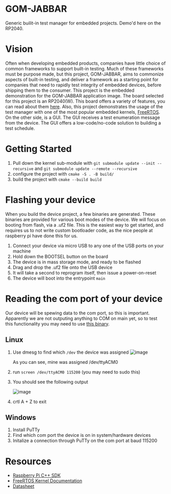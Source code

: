 # GOM-JABBAR
Generic builit-in test manager for embedded projects. Demo'd here on the RP2040. 

# Vision

Often when developing embedded products, companies have little choice of common frameworks to support built-in testing. Much of these frameworks must be purpose made, but this project, GOM-JABBAR, aims to commonize aspects of built-in testing, and deliver a framework as a starting point for companies that need to rapidly test integrity of embedded devices, before shipping them to the consumer. This project is the embedded demonstration for the GOM-JABBAR application image. The board selected for this project is an RP2040(W). This board offers a variety of features, you can read about them [here](https://datasheets.raspberrypi.com/rp2040/rp2040-datasheet.pdf). Also, this project demonstrates the usage of the test manager with one of the most popular embedded kernels, [FreeRTOS](https://www.freertos.org/Documentation/00-Overview). On the other side, is a GUI. The GUI receives a test enumeration message from the device. The GUI offers a low-code/no-code solution to building a test schedule. 

# Getting Started

1. Pull down the kernel sub-module with `git submodule update --init --recursive` and `git submodule update --remote --recursive`
2. configure the project with `cmake -S . -B build/`
3. build the project with `cmake --build build`

# Flashing your device

When you build the device project, a few binaries are generated. These binaries are provided for various boot modes of the device. We will focus on booting from flash, via a .uf2 file. This is the easiest way to get started, and requires us to not write custom bootloader code, as the nice people at raspberry pi have done this for us. 

1. Connect your device via micro USB to any one of the USB ports on your machine
2. Hold down the BOOTSEL button on the board
3. The device is in mass storage mode, and ready to be flashed
4. Drag and drop the .uf2 file onto the USB device
5. It will take a second to reprogram itself, then issue a power-on-reset
6. The device will boot into the entrypoint `main`

# Reading the com port of your device
Our device will be spewing data to the com port, so this is important. Apparently we are not outputing anything to COM on main yet, so to test this functionality you may need to use [this binary](https://datasheets.raspberrypi.com/soft/hello_world.uf2).

## Linux
1. Use dmesg to find which `/dev` the device was assigned
   ![image](https://github.com/user-attachments/assets/fdde8f19-6f3a-4389-9196-bb58c26b9e0a)
   
   As you can see, mine was assigned /dev/ttyACM0
3. run `screen /dev/ttyACM0 115200` (you may need to sudo this)
4. You should see the following output
   
   ![image](https://github.com/user-attachments/assets/40a63734-34cf-4f4f-8993-675639782bff)
5. crtl A + Z to exit

## Windows
1. Install PuTTy
2. Find which com port the device is on in system/hardware devices
3. Initalize a connection through PuTTy on the com port at baud 115200




# Resources
- [Raspberry Pi C++ SDK](https://www.raspberrypi.com/documentation/microcontrollers/c_sdk.html)
- [FreeRTOS Kernel Documentation](https://www.freertos.org/Documentation/00-Overview)
- [Datasheet](https://datasheets.raspberrypi.com/rp2040/rp2040-datasheet.pdf)
